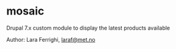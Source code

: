 # mosaic
Drupal 7.x custom module to display the latest products available

Author: Lara Ferrighi, laraf@met.no
